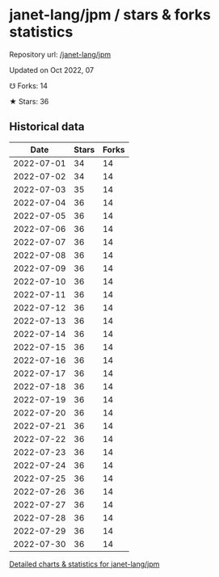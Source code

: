 # janet-lang/jpm / stars & forks statistics

Repository url: [/janet-lang/jpm](https://github.com/janet-lang/jpm)

Updated on Oct 2022, 07

☋ Forks: 14

★ Stars: 36

## Historical data
| Date | Stars | Forks |
|------|-------|-------|
| 2022-07-01 | 34 | 14 | 
| 2022-07-02 | 34 | 14 | 
| 2022-07-03 | 35 | 14 | 
| 2022-07-04 | 36 | 14 | 
| 2022-07-05 | 36 | 14 | 
| 2022-07-06 | 36 | 14 | 
| 2022-07-07 | 36 | 14 | 
| 2022-07-08 | 36 | 14 | 
| 2022-07-09 | 36 | 14 | 
| 2022-07-10 | 36 | 14 | 
| 2022-07-11 | 36 | 14 | 
| 2022-07-12 | 36 | 14 | 
| 2022-07-13 | 36 | 14 | 
| 2022-07-14 | 36 | 14 | 
| 2022-07-15 | 36 | 14 | 
| 2022-07-16 | 36 | 14 | 
| 2022-07-17 | 36 | 14 | 
| 2022-07-18 | 36 | 14 | 
| 2022-07-19 | 36 | 14 | 
| 2022-07-20 | 36 | 14 | 
| 2022-07-21 | 36 | 14 | 
| 2022-07-22 | 36 | 14 | 
| 2022-07-23 | 36 | 14 | 
| 2022-07-24 | 36 | 14 | 
| 2022-07-25 | 36 | 14 | 
| 2022-07-26 | 36 | 14 | 
| 2022-07-27 | 36 | 14 | 
| 2022-07-28 | 36 | 14 | 
| 2022-07-29 | 36 | 14 | 
| 2022-07-30 | 36 | 14 | 


[Detailed charts & statistics for janet-lang/jpm](https://reviewgithub.com/rep/janet-lang/jpm)
